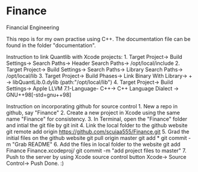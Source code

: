# Finance
Financial Engineering

This repo is for my own practise using C++.
The documentation file can be found in the folder "documentation".

Instruction to link Quantlib with Xcode projects: 1. Target Project-> Build Settings-> Search Paths-> Header Search Paths-> /opt/local/include 2. Target Project-> Build Settings-> Search Paths-> Library Search Paths-> /opt/local/lib 3. Target Project-> Build Phases-> Link Binary With Library-> + -> libQuantLib.0.dylib (path:"/opt/local/lib") 4. Target Project-> Build Settings-> Apple LLVM 7.1-Language- C++-> C++ Language Dialect -> GNU++98[-std=gnu++98]

Instruction on incorporating github for source control 1. New a repo in github, say "Finance" 2. Create a new project in Xcode using the same name "Finance" for consistency. 3. In Terminal, open the "Finance" folder and intial the git file by git init 4. Link the local folder to the github website git remote add origin https://github.com/scuiaa555/Finance.git 5. Grad the initial files on the github website git pull origin master git add * git commit -m "Grab README" 6. Add the files in local folder to the website git add Finance Finance.xcodeproj/ git commit -m "add project files to master" 7. Push to the server by using Xcode source control button Xcode-> Source Control-> Push Done. :)
